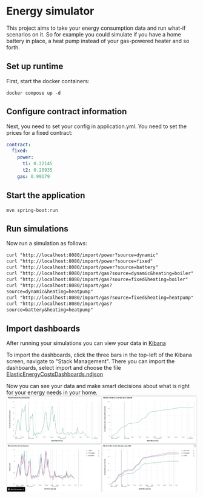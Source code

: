 # Energy simulator
This project aims to take your energy consumption data and run what-if scenarios on it. So for
example you could simulate if you have a home battery in place, a heat pump instead of your
gas-powered heater and so forth.

## Set up runtime
First, start the docker containers:
```
docker compose up -d
```

## Configure contract information
Next, you need to set your config in application.yml. You need to set the prices for a fixed contract:

```yaml
contract:
  fixed:
    power:
      t1: 0.22145
      t2: 0.20935
    gas: 0.99179
```

## Start the application
```
mvn spring-boot:run
```

## Run simulations
Now run a simulation as follows:
```
curl "http://localhost:8080/import/power?source=dynamic"
curl "http://localhost:8080/import/power?source=fixed"
curl "http://localhost:8080/import/power?source=battery"
curl "http://localhost:8080/import/gas?source=dynamic&heating=boiler"
curl "http://localhost:8080/import/gas?source=fixed&heating=boiler"
curl "http://localhost:8080/import/gas?source=dynamic&heating=heatpump"
curl "http://localhost:8080/import/gas?source=fixed&heating=heatpump"
curl "http://localhost:8080/import/gas?source=battery&heating=heatpump"
```

## Import dashboards
After running your simulations you can view your data in [Kibana](http://localhost:5601)

To import the dashboards, click the three bars in the top-left of the Kibana screen, navigate to "Stack Management".
There you can import the dashboards, select import and choose the file [ElasticEnergyCostsDashboards.ndjson](ElasticEnergyCostsDashboards.ndjson)

Now you can see your data and make smart decisions about what is right for your energy needs in your home.
![screenshot](DashboardsScreenshot.png)

